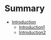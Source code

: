 # Summary

* [Introduction](README.md)
    * [Introduction1](chaper0/section01.md)
    * [Introduction2](chaper0/section02.md)

